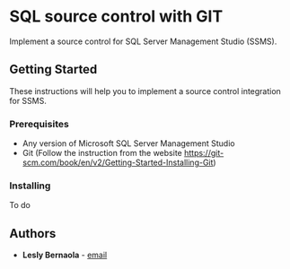 # SQL source control with GIT

Implement a source control for SQL Server Management Studio (SSMS).

## Getting Started

These instructions will help you to implement a source control integration for SSMS.

### Prerequisites

* Any version of Microsoft SQL Server Management Studio
* Git (Follow the instruction from the website https://git-scm.com/book/en/v2/Getting-Started-Installing-Git)

### Installing

To do

## Authors

* **Lesly Bernaola** - [email](leslybernaola@hotmail.com)
